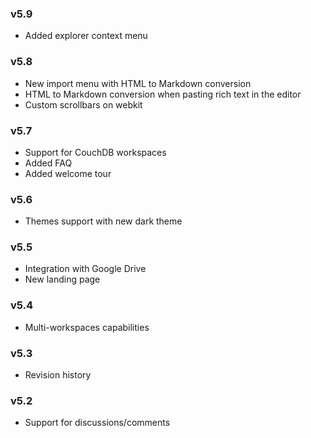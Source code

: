 ### v5.9

- Added explorer context menu

### v5.8

- New import menu with HTML to Markdown conversion
- HTML to Markdown conversion when pasting rich text in the editor
- Custom scrollbars on webkit

### v5.7

- Support for CouchDB workspaces
- Added FAQ
- Added welcome tour

### v5.6

- Themes support with new dark theme

### v5.5

- Integration with Google Drive
- New landing page

### v5.4

- Multi-workspaces capabilities

### v5.3

- Revision history

### v5.2

- Support for discussions/comments

